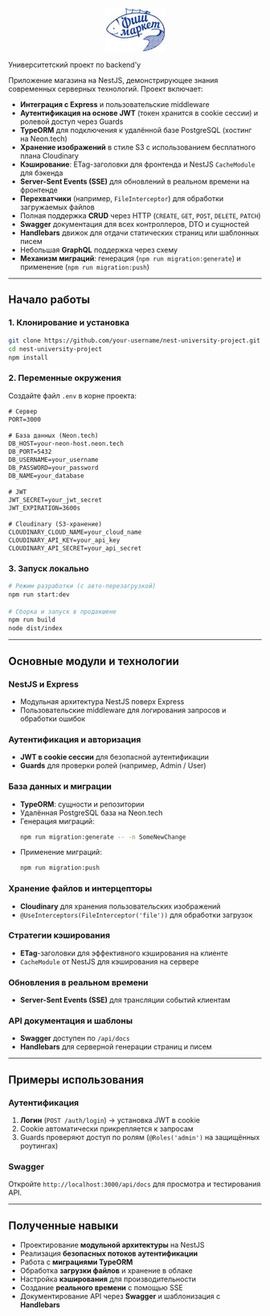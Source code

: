 <p align="center">
  <a href="http://nestjs.com/" target="blank"><img src="./public/images/logo.png" width="120" alt="Nest Logo" /></a>
</p>

Университетский проект по backend'у 

Приложение магазина на NestJS, демонстрирующее знания современных серверных технологий. Проект включает:

- **Интеграция с Express** и пользовательские middleware  
- **Аутентификация на основе JWT** (токен хранится в cookie сессии) и ролевой доступ через Guards  
- **TypeORM** для подключения к удалённой базе PostgreSQL (хостинг на Neon.tech)  
- **Хранение изображений** в стиле S3 с использованием бесплатного плана Cloudinary  
- **Кэширование**: ETag-заголовки для фронтенда и NestJS `CacheModule` для бэкенда  
- **Server-Sent Events (SSE)** для обновлений в реальном времени на фронтенде  
- **Перехватчики** (например, `FileInterceptor`) для обработки загружаемых файлов  
- Полная поддержка **CRUD** через HTTP (`CREATE`, `GET`, `POST`, `DELETE`, `PATCH`)  
- **Swagger** документация для всех контроллеров, DTO и сущностей  
- **Handlebars** движок для отдачи статических страниц или шаблонных писем  
- Небольшая **GraphQL** поддержка через схему  
- **Механизм миграций**: генерация (`npm run migration:generate`) и применение (`npm run migration:push`)

---

## Начало работы

### 1. Клонирование и установка
```bash
git clone https://github.com/your-username/nest-university-project.git
cd nest-university-project
npm install
```

### 2. Переменные окружения

Создайте файл `.env` в корне проекта:

```dotenv
# Сервер
PORT=3000

# База данных (Neon.tech)
DB_HOST=your-neon-host.neon.tech
DB_PORT=5432
DB_USERNAME=your_username
DB_PASSWORD=your_password
DB_NAME=your_database

# JWT
JWT_SECRET=your_jwt_secret
JWT_EXPIRATION=3600s

# Cloudinary (S3-хранение)
CLOUDINARY_CLOUD_NAME=your_cloud_name
CLOUDINARY_API_KEY=your_api_key
CLOUDINARY_API_SECRET=your_api_secret
```

### 3. Запуск локально
```bash
# Режим разработки (с авто-перезагрузкой)
npm run start:dev

# Сборка и запуск в продакшене
npm run build
node dist/index
```

---

## Основные модули и технологии

### NestJS и Express
- Модульная архитектура NestJS поверх Express  
- Пользовательские middleware для логирования запросов и обработки ошибок

### Аутентификация и авторизация
- **JWT в cookie сессии** для безопасной аутентификации  
- **Guards** для проверки ролей (например, Admin / User)

### База данных и миграции
- **TypeORM**: сущности и репозитории  
- Удалённая PostgreSQL база на Neon.tech  
- Генерация миграций:
  ```bash
  npm run migration:generate -- -n SomeNewChange
  ```
- Применение миграций:
  ```bash
  npm run migration:push
  ```

### Хранение файлов и интерцепторы
- **Cloudinary** для хранения пользовательских изображений  
- `@UseInterceptors(FileInterceptor('file'))` для обработки загрузок  

### Стратегии кэширования
- **ETag**-заголовки для эффективного кэширования на клиенте  
- `CacheModule` от NestJS для кэширования на сервере

### Обновления в реальном времени
- **Server-Sent Events (SSE)** для трансляции событий клиентам  

### API документация и шаблоны
- **Swagger** доступен по `/api/docs`  
- **Handlebars** для серверной генерации страниц и писем  

---

## Примеры использования

### Аутентификация
1. **Логин** (`POST /auth/login`) → установка JWT в cookie  
2. Cookie автоматически прикрепляется к запросам  
3. Guards проверяют доступ по ролям (`@Roles('admin')` на защищённых роутингах)



### Swagger
Откройте `http://localhost:3000/api/docs` для просмотра и тестирования API.

---

## Полученные навыки

- Проектирование **модульной архитектуры** на NestJS  
- Реализация **безопасных потоков аутентификации**  
- Работа с **миграциями TypeORM**  
- Обработка **загрузки файлов** и хранение в облаке  
- Настройка **кэширования** для производительности  
- Создание **реального времени** с помощью SSE  
- Документирование API через **Swagger** и шаблонизация с **Handlebars**
